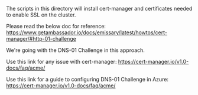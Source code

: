 The scripts in this directory will install cert-manager and certificates needed to enable SSL on the cluster.

Please read the below doc for reference:
https://www.getambassador.io/docs/emissary/latest/howtos/cert-manager/#http-01-challenge

We're going with the DNS-01 Challenge in this approach.

Use this link for any issue with cert-manager:
https://cert-manager.io/v1.0-docs/faq/acme/

Use this link for a guide to configuring DNS-01 Challenge in Azure:
https://cert-manager.io/v1.0-docs/faq/acme/